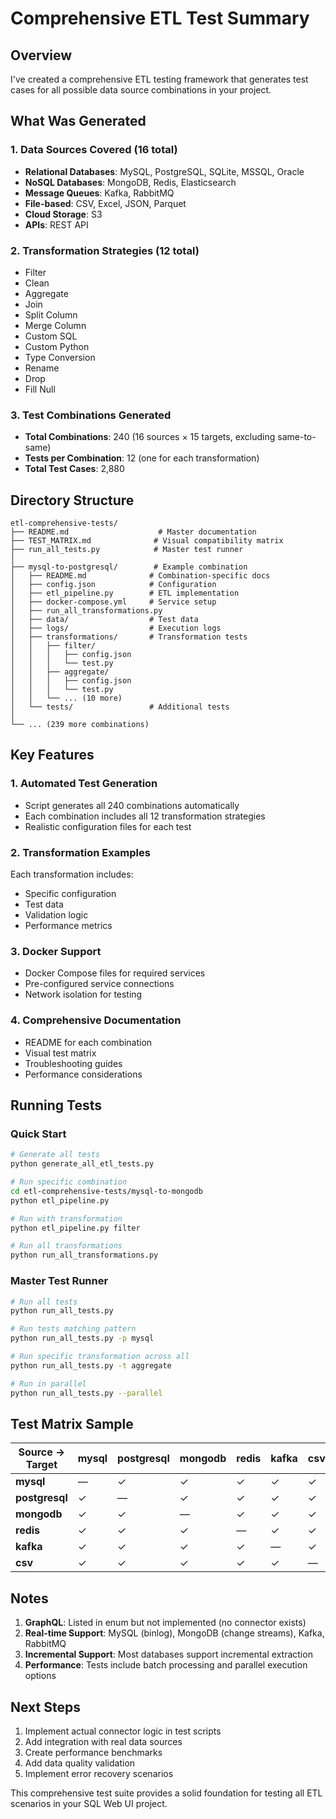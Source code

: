 # Comprehensive ETL Test Summary

## Overview

I've created a comprehensive ETL testing framework that generates test cases for all possible data source combinations in your project.

## What Was Generated

### 1. **Data Sources Covered** (16 total)
- **Relational Databases**: MySQL, PostgreSQL, SQLite, MSSQL, Oracle
- **NoSQL Databases**: MongoDB, Redis, Elasticsearch
- **Message Queues**: Kafka, RabbitMQ
- **File-based**: CSV, Excel, JSON, Parquet
- **Cloud Storage**: S3
- **APIs**: REST API

### 2. **Transformation Strategies** (12 total)
- Filter
- Clean
- Aggregate
- Join
- Split Column
- Merge Column
- Custom SQL
- Custom Python
- Type Conversion
- Rename
- Drop
- Fill Null

### 3. **Test Combinations Generated**
- **Total Combinations**: 240 (16 sources × 15 targets, excluding same-to-same)
- **Tests per Combination**: 12 (one for each transformation)
- **Total Test Cases**: 2,880

## Directory Structure

```
etl-comprehensive-tests/
├── README.md                    # Master documentation
├── TEST_MATRIX.md              # Visual compatibility matrix
├── run_all_tests.py            # Master test runner
│
├── mysql-to-postgresql/        # Example combination
│   ├── README.md              # Combination-specific docs
│   ├── config.json            # Configuration
│   ├── etl_pipeline.py        # ETL implementation
│   ├── docker-compose.yml     # Service setup
│   ├── run_all_transformations.py
│   ├── data/                  # Test data
│   ├── logs/                  # Execution logs
│   ├── transformations/       # Transformation tests
│   │   ├── filter/
│   │   │   ├── config.json
│   │   │   └── test.py
│   │   ├── aggregate/
│   │   │   ├── config.json
│   │   │   └── test.py
│   │   └── ... (10 more)
│   └── tests/                 # Additional tests
│
└── ... (239 more combinations)
```

## Key Features

### 1. **Automated Test Generation**
- Script generates all 240 combinations automatically
- Each combination includes all 12 transformation strategies
- Realistic configuration files for each test

### 2. **Transformation Examples**
Each transformation includes:
- Specific configuration
- Test data
- Validation logic
- Performance metrics

### 3. **Docker Support**
- Docker Compose files for required services
- Pre-configured service connections
- Network isolation for testing

### 4. **Comprehensive Documentation**
- README for each combination
- Visual test matrix
- Troubleshooting guides
- Performance considerations

## Running Tests

### Quick Start
```bash
# Generate all tests
python generate_all_etl_tests.py

# Run specific combination
cd etl-comprehensive-tests/mysql-to-mongodb
python etl_pipeline.py

# Run with transformation
python etl_pipeline.py filter

# Run all transformations
python run_all_transformations.py
```

### Master Test Runner
```bash
# Run all tests
python run_all_tests.py

# Run tests matching pattern
python run_all_tests.py -p mysql

# Run specific transformation across all
python run_all_tests.py -t aggregate

# Run in parallel
python run_all_tests.py --parallel
```

## Test Matrix Sample

| Source → Target | mysql | postgresql | mongodb | redis | kafka | csv | ... |
|-----------------|-------|------------|---------|-------|-------|-----|-----|
| **mysql**       | —     | ✓          | ✓       | ✓     | ✓     | ✓   | ... |
| **postgresql**  | ✓     | —          | ✓       | ✓     | ✓     | ✓   | ... |
| **mongodb**     | ✓     | ✓          | —       | ✓     | ✓     | ✓   | ... |
| **redis**       | ✓     | ✓          | ✓       | —     | ✓     | ✓   | ... |
| **kafka**       | ✓     | ✓          | ✓       | ✓     | —     | ✓   | ... |
| **csv**         | ✓     | ✓          | ✓       | ✓     | ✓     | —   | ... |

## Notes

1. **GraphQL**: Listed in enum but not implemented (no connector exists)
2. **Real-time Support**: MySQL (binlog), MongoDB (change streams), Kafka, RabbitMQ
3. **Incremental Support**: Most databases support incremental extraction
4. **Performance**: Tests include batch processing and parallel execution options

## Next Steps

1. Implement actual connector logic in test scripts
2. Add integration with real data sources
3. Create performance benchmarks
4. Add data quality validation
5. Implement error recovery scenarios

This comprehensive test suite provides a solid foundation for testing all ETL scenarios in your SQL Web UI project.